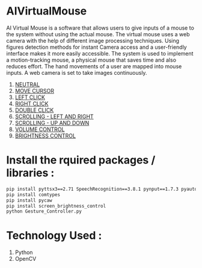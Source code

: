 # AIVirtualMouse
AI Virtual Mouse is a software that allows users to give inputs of a mouse to the system without using the actual mouse. The virtual mouse uses a web camera with the help of different image processing techniques. Using figures detection methods for instant Camera access and a user-friendly interface makes it more easily accessible. The system is used to implement a motion-tracking mouse, a physical mouse that saves time and also reduces effort. The hand movements of a user are mapped into mouse inputs. A web camera is set to take images continuously.

1. [NEUTRAL](https://drive.google.com/file/d/183hUrvKsAhaTnAJ2w4n__lnf0qVTI_hV/view?usp=sharing)
2. [MOVE CURSOR](https://drive.google.com/file/d/1XM79w4gidiw-Uv-MKzlOm4nRnnQDgE6O/view?usp=sharing)
3. [LEFT CLICK](https://drive.google.com/file/d/1-Qrx2voGtENnumZ4goOrWh-PQtkp2Tsc/view?usp=sharing)
4. [RIGHT CLICK](https://drive.google.com/file/d/1-BbzF3nyXRXRIIS9xwFH-IAFO4T3JThb/view?usp=sharing)
5. [DOUBLE CLICK](https://drive.google.com/file/d/1iw7usiXcwVGMwH-e2ls_JIji5qGErESd/view?usp=sharing)
6. [SCROLLING - LEFT AND RIGHT](https://drive.google.com/file/d/1EqLzjrYuIr4_9JAoagx2ag_lcYJT5555/view?usp=sharing)
7. [SCROLLING - UP AND DOWN](https://drive.google.com/file/d/1FymXiydTJrQBZ9cqSUQ5NFonyCFucH_5/view?usp=sharing)
8. [VOLUME CONTROL](https://drive.google.com/file/d/1TVa0ZZO2KCKlOPlvemfrA6Wk27UGl2FA/view?usp=sharing)
9. [BRIGHTNESS CONTROL](https://drive.google.com/file/d/1-XzMfsMH3Guc80e4D599BXQX6IXUZ4XU/view?usp=sharing)


# Install the rquired packages / libraries :
```bash
pip install pyttsx3==2.71 SpeechRecognition==3.8.1 pynput==1.7.3 pyautogui==0.9.53 wikipedia==1.4.0 opencv-python==4.5.3.56 mediapipe==0.8.6.2 comtypes==1.1.11 pycaw==20181226 screen-brightness-control==0.9.0 eel==0.14.0
pip install comtypes
pip install pycaw
pip install screen_brightness_control
python Gesture_Controller.py
```

# Technology Used :
1. Python
2. OpenCV
